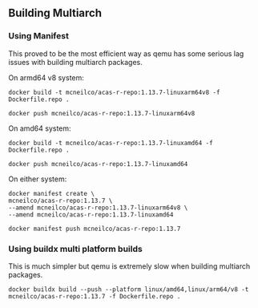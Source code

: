 ## Building Multiarch

### Using Manifest 

This proved to be the most efficient way as qemu has some serious lag issues with building multiarch packages.

On armd64 v8 system:
```
docker build -t mcneilco/acas-r-repo:1.13.7-linuxarm64v8 -f Dockerfile.repo .

docker push mcneilco/acas-r-repo:1.13.7-linuxarm64v8
```

On amd64 system:
```
docker build -t mcneilco/acas-r-repo:1.13.7-linuxamd64 -f Dockerfile.repo .

docker push mcneilco/acas-r-repo:1.13.7-linuxamd64
```

On either system:

```
docker manifest create \
mcneilco/acas-r-repo:1.13.7 \
--amend mcneilco/acas-r-repo:1.13.7-linuxarm64v8 \
--amend mcneilco/acas-r-repo:1.13.7-linuxamd64

docker manifest push mcneilco/acas-r-repo:1.13.7
```

### Using buildx multi platform builds

This is much simpler but qemu is extremely slow when building multiarch packages.

```
docker buildx build --push --platform linux/amd64,linux/arm64/v8 -t mcneilco/acas-r-repo:1.13.7 -f Dockerfile.repo .
```
